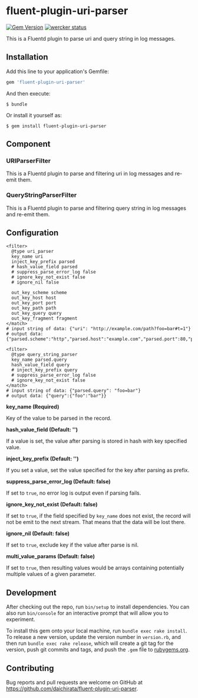 # fluent-plugin-uri-parser

[![Gem Version](https://badge.fury.io/rb/fluent-plugin-uri-parser.svg)](https://badge.fury.io/rb/fluent-plugin-uri-parser) [![wercker status](https://app.wercker.com/status/a735d29143f3a1a727fc65653bc81e2a/s "wercker status")](https://app.wercker.com/project/bykey/a735d29143f3a1a727fc65653bc81e2a)

This is a Fluentd plugin to parse uri and query string in log messages.

## Installation

Add this line to your application's Gemfile:

```ruby
gem 'fluent-plugin-uri-parser'
```

And then execute:

    $ bundle

Or install it yourself as:

    $ gem install fluent-plugin-uri-parser

## Component

### URIParserFilter

This is a Fluentd plugin to parse and filtering uri in log messages and re-emit them.

### QueryStringParserFilter

This is a Fluentd plugin to parse and filtering query string in log messages and re-emit them.

## Configuration

```
<filter>
  @type uri_parser
  key_name uri
  inject_key_prefix parsed
  # hash_value_field parsed
  # suppress_parse_error_log false
  # ignore_key_not_exist false
  # ignore_nil false

  out_key_scheme scheme
  out_key_host host
  out_key_port port
  out_key_path path
  out_key_query query
  out_key_fragment fragment
</match>
# input string of data: {"uri": "http://example.com/path?foo=bar#t=1"}
# output data: {"parsed.scheme":"http","parsed.host":"example.com","parsed.port":80,"parsed.path":"/path","parsed.query":"foo=bar","parsed.ragment":"t=1"}

<filter>
  @type query_string_parser
  key_name parsed.query
  hash_value_field query
  # inject_key_prefix query
  # suppress_parse_error_log false
  # ignore_key_not_exist false
</match>
# input string of data: {"parsed.query": "foo=bar"}
# output data: {"query":{"foo":"bar"}}

```

**key_name (Required)**

Key of the value to be parsed in the record.

**hash_value_field (Default: '')**

If a value is set, the value after parsing is stored in hash with key specified value.

**inject_key_prefix (Default: '')**

If you set a value, set the value specified for the key after parsing as prefix.

**suppress_parse_error_log (Default: false)**

If set to `true`, no error log is output even if parsing fails.

**ignore_key_not_exist (Default: false)**

If set to `true`, if the field specified by `key_name` does not exist, the record will not be emit to the next stream. That means that the data will be lost there.

**ignore_nil (Default: false)**

If set to `true`, exclude key if the value after parse is nil.

**multi_value_params (Default: false)**

If set to `true`, then resulting values would be arrays containing
potentially multiple values of a given parameter.

## Development

After checking out the repo, run `bin/setup` to install dependencies. You can also run `bin/console` for an interactive prompt that will allow you to experiment.

To install this gem onto your local machine, run `bundle exec rake install`. To release a new version, update the version number in `version.rb`, and then run `bundle exec rake release`, which will create a git tag for the version, push git commits and tags, and push the `.gem` file to [rubygems.org](https://rubygems.org).

## Contributing

Bug reports and pull requests are welcome on GitHub at https://github.com/daichirata/fluent-plugin-uri-parser.


